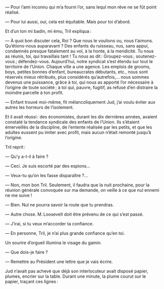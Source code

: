 — Pour l’ami inconnu qui m’a fourni l’or, sans lequl mon rêve ne se fût point réalisé.

— Pour lui aussi, oui, cela est équitable. Mais pour toi d’abord.

Et d’un ton mi badin, mi ému, Tril expliqua :

— À quoi bon discuter cela, Roi ? Que nous le voulions ou, nous t’aimons. Qu’étions-nous auparavant ? Des enfants du ruisseau, nus, sans appui, condamnés presque fatalement au vol, à la honte, à la mendicité. Tu nous as réunis, toi, qui travaillais tant ! Tu nous as dit : Groupez-vous ; soutenez-vous ; défendez-vous. Aujourd’hui, notre syndicat s’est étendu sur tout le territoire de l’Union. Chaque ville a une agence. Les emplois de grooms, boys, petites bonnes d’enfant, bureaucrates débutants, etc., nous sont réservés mieux rétribués, plus considérés qu’autrefois,… nous sommes devenus une puissance, grâce à toi, qui nous as apporté l’or nécessaire à l’origine de toute société ; à toi qui, pauvre, fugitif, as refusé d’en distraire la moindre parcelle à ton profit.

— Enfant trouvé moi-même, fit mélancoliquement Jud, j’ai voulu éviter aux autres les horreurs de l’isolement.

Et il avait réussi : des économistes, durant les dix dernières années, avaient constaté la tendance syndicale des enfants de l’Union. Ils s’étaient émerveillés de la discipline, de l’entente réalisée par les petits, et que les adultes eussent pu imiter avec profit, mais aucun n’était remonté jusqu’à l’origine.

Tril reprit :

— Qu’y a-t-il à faire ?

— Ceci. Je suis escorté par des espions…

— Veux-tu qu’on les fasse disparaître ?…

— Non, mon bon Tril. Seulement, il faudra que la nuit prochaine, pour la réunion générale convoquée sur ma demande, on veille à ce que nul ennemi ne me suive !

— Bien. Nul ne pourra savoir la route que tu prendras.

— Autre chose. M. Loosevelt doit être prévenu de ce qui s’est passé.

— J’irai, si tu veux m’accorder ta confiance.

— En personne, Tril, je n’ai plus grande confiance qu’en toi.

Un sourire d’orgueil illumina le visage du gamin.

— Que dois-je faire ?

— Remettre au Président une lettre que je vais écrire.

Jud n’avait pas achevé que déjà son interlocuteur avait disposé papier, plumes, encrier sur la table. Durant une minute, la plume courut sur le papier, traçant ces lignes :
